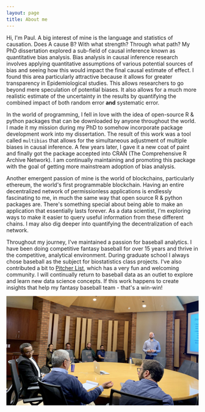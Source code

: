 ```yaml
---
layout: page
title: About me
---
```


Hi, I'm Paul. A big interest of mine is the language and statistics of causation. Does A cause B? With what strength? Through what path? My PhD dissertation explored a sub-field of causal inference known as quantitative bias analysis. Bias analysis in causal inference research involves applying quantitative assumptions of various potential sources of bias and seeing how this would impact the final causal estimate of effect. I found this area particularly attractive because it allows for greater transparency in Epidemiological studies. This allows researchers to go beyond mere speculation of potential biases. It also allows for a much more realistic estimate of the uncertainty in the results by quantifying the combined impact of both random error **and** systematic error.

In the world of programming, I fell in love with the idea of open-source R & python packages that can be downloaded by anyone throughout the world. I made it my mission during my PhD to somehow incorporate package development work into my dissertation. The result of this work was a tool called `multibias` that allows for the simultaneous adjustment of multiple biases in causal inference. A few years later, I gave it a new coat of paint and finally got the package accepted into CRAN (The Comprehensive R Archive Network). I am continually maintaining and promoting this package with the goal of getting more mainstream adoption of bias analysis.

Another emergent passion of mine is the world of blockchains, particularly ethereum, the world's first programmable blockchain. Having an entire decentralized network of permissionless applications is endlessly fascinating to me, in much the same way that open source R & python packages are. There's something special about being able to make an application that essentially lasts forever. As a data scientist, I'm exploring ways to make it easier to query useful information from these different chains. I may also dig deeper into quantifying the decentralization of each network.

Throughout my journey, I've maintained a passion for baseball analytics. I have been doing competitive fantasy baseball for over 15 years and thrive in the competitive, analytical environment. During graduate school I always chose baseball as the subject for biostatistics class projects. I've also contributed a bit to [Pitcher List](https://pitcherlist.com), which has a very fun and welcoming community. I will continually return to baseball data as an outlet to explore and learn new data science concepts. If this work happens to create insights that help my fantasy baseball team - that's a win-win!

![dissertation_pic](img/site/dissertation_pic.jpg)
